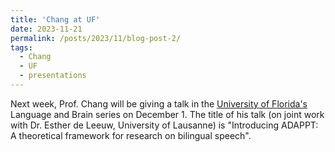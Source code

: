 ```yaml
---
title: 'Chang at UF'
date: 2023-11-21
permalink: /posts/2023/11/blog-post-2/
tags:
  - Chang
  - UF
  - presentations
---
```


Next week, Prof. Chang will be giving a talk in the <a href="https://lin.ufl.edu/" target="_blank">University of Florida's</a> Language and Brain series on December 1. The title of his talk (on joint work with Dr. Esther de Leeuw, University of Lausanne) is "Introducing ADAPPT: A theoretical framework for research on bilingual speech".
